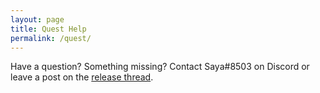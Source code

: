 ```yaml
---
layout: page
title: Quest Help
permalink: /quest/
---
```


<p>Have a question? Something missing? Contact Saya#8503 on Discord or leave a post on the <a href="https://forums.wynncraft.com/threads/uwynn-release-thread.295591/">release thread</a>.</p>

<div id="table-container"></div>



<script src="https://code.jquery.com/jquery-3.6.0.min.js" integrity="sha256-/xUj+3OJU5yExlq6GSYGSHk7tPXikynS7ogEvDej/m4=" crossorigin="anonymous"></script>
<script src="https://cdnjs.cloudflare.com/ajax/libs/twitter-bootstrap/4.2.1/js/bootstrap.bundle.min.js"></script>
<script src="/js/jquery.csv.min.js"></script>
<script src="https://cdn.datatables.net/1.10.19/js/jquery.dataTables.min.js"></script>
<script src="https://cdn.datatables.net/1.10.19/js/dataTables.bootstrap4.min.js"></script>
<script src="/js/csv_to_html_table.js"></script>
<script>
    CsvToHtmlTable.init({
      csv_path: '/data/quest.csv', 
      element: 'table-container', 
      allow_download: false,
      csv_options: {separator: ',', delimiter: '"'},
      datatables_options: {
        "paging": false, 
        "order": [[1,'asc']],
        "autoWidth": false,
        "columns": [
          { "width": "20%" }, // Issue name
          { "width": "5%" }, // quest level
          { "width": "15%" }, // quest name
          { "width": "5%" }, // quest stage
          { "width": "20%" }, // notes
          { "width": "10%" }, // status 
          { "width": "25%" } // solution
        ]
      }
    });
</script>